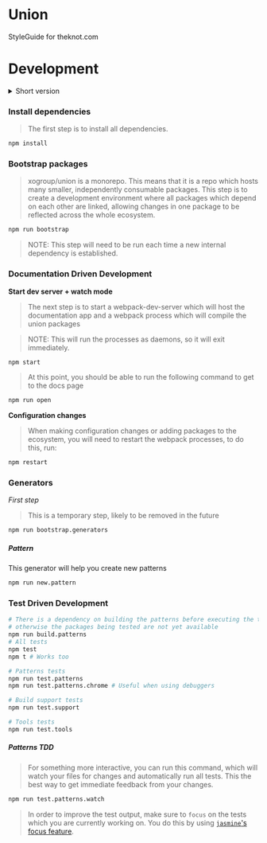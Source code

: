 # Union
StyleGuide for theknot.com

# Development

<details>
<summary>
Short version
</summary>
### Install Node
Install node version manager [nvm](https://github.com/creationix/nvm#install-script)
```sh
curl -o- https://raw.githubusercontent.com/creationix/nvm/v0.33.0/install.sh | bash
```
If you run into any issues with installing NVM on your platform follow the [instructions](https://github.com/creationix/nvm#install-script) on the NVM install page.

Install node version >= 7.0.0 < 8.0.0.

```sh
nvm install 7.5
node -v
# v7.5.0
```

Install packages for project union and run the tests.
```sh
npm install
npm run bootstrap
npm run build.patterns

# Run all tests
npm test

# Start dev server
npm start

# Open docs page
npm run open

# Run this when configurations or dependencies change
npm restart
```
</details>

### Install dependencies
> The first step is to install all dependencies.

```sh
npm install
```

### Bootstrap packages
> xogroup/union is a monorepo. This means that it is a repo which hosts many smaller, independently consumable packages. This step is to create a development environment where all packages which depend on each other are linked, allowing changes in one package to be reflected across the whole ecosystem.

```sh
npm run bootstrap
```

> NOTE: This step will need to be run each time a new internal dependency is established.

### Documentation Driven Development

**Start dev server + watch mode**
> The next step is to start a webpack-dev-server which will host the documentation app and a webpack process which will compile the union packages

> NOTE: This will run the processes as daemons, so it will exit immediately.

```sh
npm start
```
> At this point, you should be able to run the following command to get to the docs page

```sh
npm run open
```

**Configuration changes**
> When making configuration changes or adding packages to the ecosystem, you will need to restart the webpack processes, to do this, run:

```sh
npm restart
```

### Generators

*First step*

> This is a temporary step, likely to be removed in the future
```bash
npm run bootstrap.generators
```

##### Pattern

This generator will help you create new patterns

```bash
npm run new.pattern
```

### Test Driven Development

```sh
# There is a dependency on building the patterns before executing the tests
# otherwise the packages being tested are not yet available
npm run build.patterns
# All tests
npm test
npm t # Works too

# Patterns tests
npm run test.patterns
npm run test.patterns.chrome # Useful when using debuggers

# Build support tests
npm run test.support

# Tools tests
npm run test.tools
```

##### Patterns TDD

> For something more interactive, you can run this command, which will watch your files for changes and automatically run all tests. This the best way to get immediate feedback from your changes.

```sh
npm run test.patterns.watch
```

> In order to improve the test output, make sure to `focus` on the tests which you are currently working on. You do this by using [`jasmine`'s focus feature](https://jasmine.github.io/2.1/focused_specs.html).

